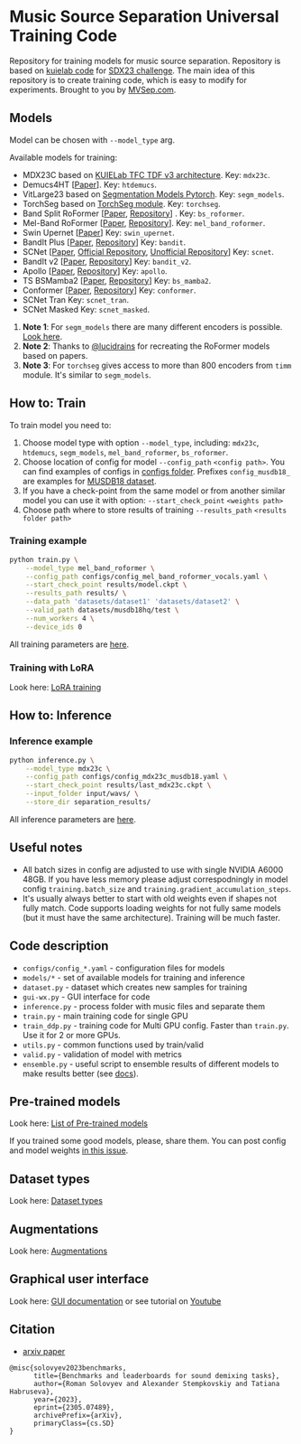 # Music Source Separation Universal Training Code

Repository for training models for music source separation. Repository is based on [kuielab code](https://github.com/kuielab/sdx23/tree/mdx_AB/my_submission/src) for [SDX23 challenge](https://github.com/kuielab/sdx23/tree/mdx_AB/my_submission/src). The main idea of this repository is to create training code, which is easy to modify for experiments. Brought to you by [MVSep.com](https://mvsep.com).

## Models

Model can be chosen with `--model_type` arg.

Available models for training:

* MDX23C based on [KUIELab TFC TDF v3 architecture](https://github.com/kuielab/sdx23/). Key: `mdx23c`.
* Demucs4HT [[Paper](https://arxiv.org/abs/2211.08553)]. Key: `htdemucs`.
* VitLarge23 based on [Segmentation Models Pytorch](https://github.com/qubvel/segmentation_models.pytorch). Key: `segm_models`.
* TorchSeg based on [TorchSeg module](https://github.com/qubvel/segmentation_models.pytorch). Key: `torchseg`.
* Band Split RoFormer [[Paper](https://arxiv.org/abs/2309.02612), [Repository](https://github.com/lucidrains/BS-RoFormer)] . Key: `bs_roformer`.
* Mel-Band RoFormer [[Paper](https://arxiv.org/abs/2310.01809), [Repository](https://github.com/lucidrains/BS-RoFormer)]. Key: `mel_band_roformer`.
* Swin Upernet [[Paper](https://arxiv.org/abs/2103.14030)] Key: `swin_upernet`.
* BandIt Plus [[Paper](https://arxiv.org/abs/2309.02539), [Repository](https://github.com/karnwatcharasupat/bandit)] Key: `bandit`.
* SCNet [[Paper](https://arxiv.org/abs/2401.13276), [Official Repository](https://github.com/starrytong/SCNet), [Unofficial Repository](https://github.com/amanteur/SCNet-PyTorch)] Key: `scnet`.
* BandIt v2 [[Paper](https://arxiv.org/abs/2407.07275), [Repository](https://github.com/kwatcharasupat/bandit-v2)] Key: `bandit_v2`.
* Apollo [[Paper](https://arxiv.org/html/2409.08514v1), [Repository](https://github.com/JusperLee/Apollo)] Key: `apollo`.
* TS BSMamba2 [[Paper](https://arxiv.org/pdf/2409.06245), [Repository](https://github.com/baijinglin/TS-BSmamba2)] Key: `bs_mamba2`.
* Conformer [[Paper](https://arxiv.org/abs/2005.08100), [Repository](https://github.com/lucidrains/conformer)] Key: `conformer`.
* SCNet Tran Key: `scnet_tran`.
* SCNet Masked Key: `scnet_masked`.

1. **Note 1**: For `segm_models` there are many different encoders is possible. [Look here](https://github.com/qubvel/segmentation_models.pytorch#encoders-).
2. **Note 2**: Thanks to [@lucidrains](https://github.com/lucidrains) for recreating the RoFormer models based on papers.
3. **Note 3**: For `torchseg` gives access to more than 800 encoders from `timm` module. It's similar to `segm_models`.

## How to: Train

To train model you need to:

1) Choose model type with option `--model_type`, including: `mdx23c`, `htdemucs`, `segm_models`, `mel_band_roformer`, `bs_roformer`.
2) Choose location of config for model `--config_path` `<config path>`. You can find examples of configs in [configs folder](configs/). Prefixes `config_musdb18_` are examples for [MUSDB18 dataset](https://sigsep.github.io/datasets/musdb.html).
3) If you have a check-point from the same model or from another similar model you can use it with option: `--start_check_point` `<weights path>`
4) Choose path where to store results of training `--results_path` `<results folder path>`

### Training example

```bash
python train.py \
    --model_type mel_band_roformer \
    --config_path configs/config_mel_band_roformer_vocals.yaml \
    --start_check_point results/model.ckpt \
    --results_path results/ \
    --data_path 'datasets/dataset1' 'datasets/dataset2' \
    --valid_path datasets/musdb18hq/test \
    --num_workers 4 \
    --device_ids 0
```

All training parameters are [here](https://github.com/ZFTurbo/Music-Source-Separation-Training/blob/main/utils/settings.py#L20).

### Training with LoRA

Look here: [LoRA training](docs/LoRA.md)

## How to: Inference

### Inference example

```bash
python inference.py \
    --model_type mdx23c \
    --config_path configs/config_mdx23c_musdb18.yaml \
    --start_check_point results/last_mdx23c.ckpt \
    --input_folder input/wavs/ \
    --store_dir separation_results/
```

All inference parameters are [here](https://github.com/ZFTurbo/Music-Source-Separation-Training/blob/main/utils/settings.py#L130).

## Useful notes

* All batch sizes in config are adjusted to use with single NVIDIA A6000 48GB. If you have less memory please adjust correspodningly in model config `training.batch_size` and `training.gradient_accumulation_steps`.
* It's usually always better to start with old weights even if shapes not fully match. Code supports loading weights for not fully same models (but it must have the same architecture). Training will be much faster.

## Code description

* `configs/config_*.yaml` - configuration files for models
* `models/*` - set of available models for training and inference
* `dataset.py` - dataset which creates new samples for training
* `gui-wx.py` - GUI interface for code
* `inference.py` - process folder with music files and separate them
* `train.py` - main training code for single GPU
* `train_ddp.py` - training code for Multi GPU config. Faster than `train.py`. Use it for 2 or more GPUs.
* `utils.py` - common functions used by train/valid
* `valid.py` - validation of model with metrics
* `ensemble.py` - useful script to ensemble results of different models to make results better (see [docs](docs/ensemble.md)).   

## Pre-trained models

Look here: [List of Pre-trained models](docs/pretrained_models.md)

If you trained some good models, please, share them. You can post config and model weights [in this issue](https://github.com/ZFTurbo/Music-Source-Separation-Training/issues/1).

## Dataset types

Look here: [Dataset types](docs/dataset_types.md)

## Augmentations

Look here: [Augmentations](docs/augmentations.md)

## Graphical user interface

Look here: [GUI documentation](docs/gui.md) or see tutorial on [Youtube](https://youtu.be/M8JKFeN7HfU)

## Citation

* [arxiv paper](https://arxiv.org/abs/2305.07489)

```text
@misc{solovyev2023benchmarks,
      title={Benchmarks and leaderboards for sound demixing tasks}, 
      author={Roman Solovyev and Alexander Stempkovskiy and Tatiana Habruseva},
      year={2023},
      eprint={2305.07489},
      archivePrefix={arXiv},
      primaryClass={cs.SD}
}
```
